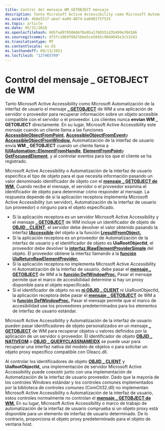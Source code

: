 ```yaml
---
title: Control del mensaje WM_GETOBJECT mensaje
description: Tanto Microsoft Active Accessibility como Microsoft Automatización de la interfaz de usuario el mensaje GETOBJECT de WM a una aplicación de servidor o proveedor para recuperar información sobre un objeto accesible compatible con el servidor \_ o el proveedor.
ms.assetid: 4b8e551f-aba7-4a89-8874-ba690175f525
ms.topic: article
ms.date: 05/31/2018
ms.openlocfilehash: 695fad8f050606f0a95a1780551d35499e39d166
ms.sourcegitcommit: d75fc10b9f0825bbe5ce5045c90d4045e3c53243
ms.translationtype: MT
ms.contentlocale: es-ES
ms.lasthandoff: 09/13/2021
ms.locfileid: "127465709"
---
```

# <a name="handling-the-wm_getobject-message"></a>Control del mensaje \_ GETOBJECT de WM

Tanto Microsoft Active Accessibility como Microsoft Automatización de la interfaz de usuario el mensaje [**\_ GETOBJECT**](wm-getobject.md) de WM a una aplicación de servidor o proveedor para recuperar información sobre un objeto accesible compatible con el servidor o el proveedor. Los clientes nunca **envían WM \_ GETOBJECT** directamente. En su lugar, Microsoft Active Accessibility este mensaje cuando un cliente llama a las funciones [**AccessibleObjectFromPoint**](/windows/desktop/api/Oleacc/nf-oleacc-accessibleobjectfrompoint), [**AccessibleObjectFromEvent**](/windows/desktop/api/Oleacc/nf-oleacc-accessibleobjectfromevent)y [**AccessibleObjectFromWindow.**](/windows/desktop/api/Oleacc/nf-oleacc-accessibleobjectfromwindow) Automatización de la interfaz de usuario envía **WM \_ GETOBJECT** cuando un cliente llama a [**IUIAutomation::ElementFromHandle**](/windows/desktop/api/UIAutomationClient/nf-uiautomationclient-iuiautomation-elementfromhandle), [**ElementFromPoint**](/windows/desktop/api/UIAutomationClient/nf-uiautomationclient-iuiautomation-elementfrompoint)y [**GetFocusedElement**](/windows/desktop/api/UIAutomationClient/nf-uiautomationclient-iuiautomation-getfocusedelement), y al controlar eventos para los que el cliente se ha registrado.

Microsoft Active Accessibility o Automatización de la interfaz de usuario especifica el tipo de objeto para el que necesita información pasando un valor denominado identificador de objeto *con* el [**mensaje \_ GETOBJECT de WM.**](wm-getobject.md) Cuando recibe el mensaje, el servidor o el proveedor examina el identificador de objeto para determinar cómo responder al mensaje. La respuesta depende de si la aplicación receptora implementa Microsoft Active Accessibility (un servidor), Automatización de la interfaz de usuario (un proveedor) o ninguno para el objeto especificado.

-   Si la aplicación receptora es un servidor Microsoft Active Accessibility y el mensaje [**\_ GETOBJECT**](wm-getobject.md) de WM incluye un identificador de objeto de [**OBJID \_ CLIENT**](object-identifiers.md), el servidor debe devolver el valor obtenido pasando la interfaz [**IAccessible**](/windows/desktop/api/oleacc/nn-oleacc-iaccessible) del objeto a la función [**LresultFromObject.**](/windows/desktop/api/Oleacc/nf-oleacc-lresultfromobject)
-   Si la aplicación receptora es un proveedor de Automatización de la interfaz de usuario y el identificador de objeto es **UiaRootObjectId**, el proveedor debe devolver la [**interfaz IRawElementProviderSimple**](/windows/desktop/api/UIAutomationCore/nn-uiautomationcore-irawelementprovidersimple) del objeto. El proveedor obtiene la interfaz llamando a la [**función UiaReturnRawElementProvider.**](/windows/desktop/api/UIAutomationCoreApi/nf-uiautomationcoreapi-uiareturnrawelementprovider)
-   Si la aplicación receptora no implementa Microsoft Active Accessibility ni Automatización de la interfaz de usuario, debe pasar el [**mensaje \_ GETOBJECT**](wm-getobject.md) de WM a la [**función DefWindowProc.**](/windows/desktop/api/winuser/nf-winuser-defwindowproca) Pasar el mensaje permite que el marco de accesibilidad determine si hay un proxy disponible para el objeto especificado.
-   Si el identificador de objeto no es [**ni OBJID \_ CLIENT**](object-identifiers.md) ni UiaRootObjectId, la aplicación receptora debe pasar el [**mensaje \_ GETOBJECT**](wm-getobject.md) de WM a la [**función DefWindowProc.**](/windows/desktop/api/winuser/nf-winuser-defwindowproca) Pasar el mensaje permite que el marco de accesibilidad use los proveedores predeterminados para los elementos de interfaz de usuario estándar.

Microsoft Active Accessibility y Automatización de la interfaz de usuario pueden pasar identificadores de objeto personalizados en un mensaje [**\_ GETOBJECT**](wm-getobject.md) de WM para recuperar objetos u valores definidos por la aplicación de un servidor o proveedor. El identificador de objeto [**OBJID \_ NATIVEOM**](object-identifiers.md) o [**OBJID \_ QUERYCLASSNAMEIDX**](object-identifiers.md) se puede usar para recuperar una interfaz nativa del modelo de objetos o para solicitar un objeto proxy específico compatible con Oleacc.dll.

Al controlar los identificadores de objeto [**OBJID \_ CLIENT**](object-identifiers.md) y **UiaRootObjectId,** una implementación de servidor Microsoft Active Accessibility puede coexistir junto con una implementación de Automatización de la interfaz de usuario proveedor. Dado que la mayoría de los controles Windows estándar y los controles comunes implementados por la biblioteca de controles comunes (ComCtl32.dll) no implementan Microsoft Active Accessibility o Automatización de la interfaz de usuario, estos controles normalmente no controlan el [**mensaje \_ GETOBJECT de WM.**](wm-getobject.md) En su lugar, Microsoft Active Accessibility o marco de trabajo de automatización de la interfaz de usuario comprueba si un objeto proxy está disponible para un elemento de interfaz de usuario determinado. De lo contrario, proporciona el objeto proxy predeterminado para el objeto de ventana host.

 

 